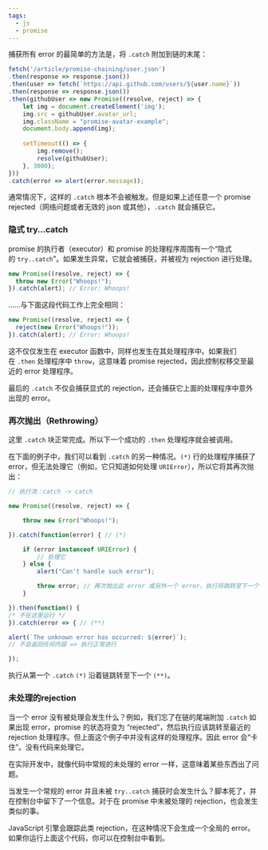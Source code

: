```yaml
---
tags:
  - js
  - promise
---
```



捕获所有 error 的最简单的方法是，将 `.catch` 附加到链的末尾：

```js
fetch('/article/promise-chaining/user.json')
.then(response => response.json()) 
.then(user => fetch(`https://api.github.com/users/${user.name}`))
.then(response => response.json())
.then(githubUser => new Promise((resolve, reject) => {
	let img = document.createElement('img');
	img.src = githubUser.avatar_url;
	img.className = "promise-avatar-example";
	document.body.append(img);
	
	setTimeout(() => {
		img.remove();
		resolve(githubUser);
	}, 3000);
}))
.catch(error => alert(error.message));
```

通常情况下，这样的 `.catch` 根本不会被触发。但是如果上述任意一个 promise rejected（网络问题或者无效的 json 或其他），`.catch` 就会捕获它。

### 隐式 try…catch

promise 的执行者（executor）和 promise 的处理程序周围有一个“隐式的 `try..catch`”。如果发生异常，它就会被捕获，并被视为 rejection 进行处理。

```javascript
new Promise((resolve, reject) => {
  throw new Error("Whoops!");
}).catch(alert); // Error: Whoops!
```

……与下面这段代码工作上完全相同：

```javascript
new Promise((resolve, reject) => {
  reject(new Error("Whoops!"));
}).catch(alert); // Error: Whoops!
```

这不仅仅发生在 executor 函数中，同样也发生在其处理程序中。如果我们在 `.then` 处理程序中 `throw`，这意味着 promise rejected，因此控制权移交至最近的 error 处理程序。

最后的 `.catch` 不仅会捕获显式的 rejection，还会捕获它上面的处理程序中意外出现的 error。

### 再次抛出（Rethrowing）

这里 `.catch` 块正常完成。所以下一个成功的 `.then` 处理程序就会被调用。

在下面的例子中，我们可以看到 `.catch` 的另一种情况。`(*)` 行的处理程序捕获了 error，但无法处理它（例如，它只知道如何处理 `URIError`），所以它将其再次抛出：

```js
// 执行流：catch -> catch

new Promise((resolve, reject) => {

	throw new Error("Whoops!");

}).catch(function(error) { // (*)

	if (error instanceof URIError) {
		// 处理它
	} else {
		alert("Can't handle such error");

		throw error; // 再次抛出此 error 或另外一个 error，执行将跳转至下一个 catch
	}

}).then(function() {
/* 不在这里运行 */
}).catch(error => { // (**)

alert(`The unknown error has occurred: ${error}`);
// 不会返回任何内容 => 执行正常进行

});
```
执行从第一个 `.catch` `(*)` 沿着链跳转至下一个 `(**)`。

### 未处理的rejection

当一个 error 没有被处理会发生什么？例如，我们忘了在链的尾端附加 `.catch`
如果出现 error，promise 的状态将变为 “rejected”，然后执行应该跳转至最近的 rejection 处理程序。但上面这个例子中并没有这样的处理程序。因此 error 会“卡住”。没有代码来处理它。

在实际开发中，就像代码中常规的未处理的 error 一样，这意味着某些东西出了问题。

当发生一个常规的 error 并且未被 `try..catch` 捕获时会发生什么？脚本死了，并在控制台中留下了一个信息。对于在 promise 中未被处理的 rejection，也会发生类似的事。

JavaScript 引擎会跟踪此类 rejection，在这种情况下会生成一个全局的 error。如果你运行上面这个代码，你可以在控制台中看到。